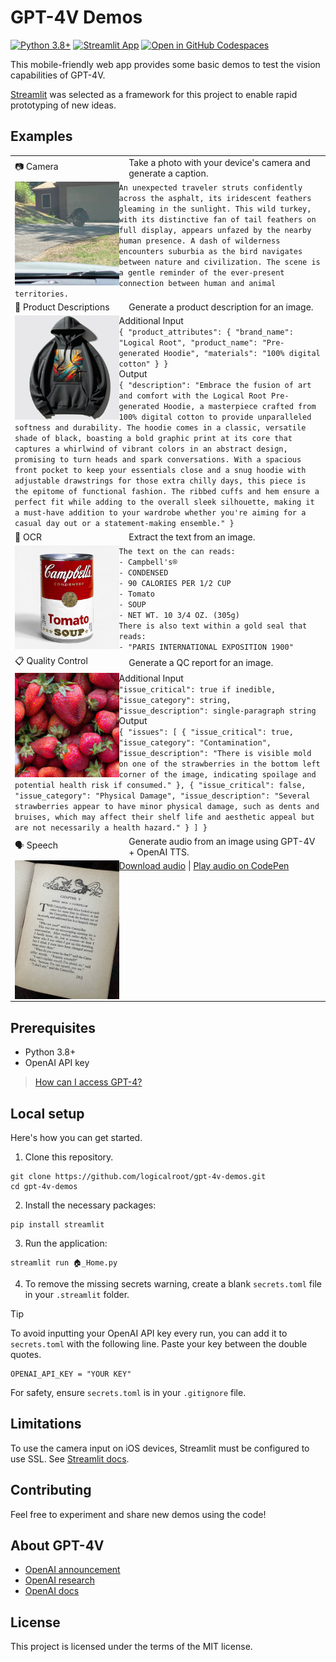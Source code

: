 # GPT-4V Demos

<a href="https://www.python.org/downloads/"><img src="https://img.shields.io/badge/Python%20-3.8%2B-orange" alt="Python 3.8+" height="20"></a>
<a href="https://gpt-4v-test.streamlit.app/"><img src="https://static.streamlit.io/badges/streamlit_badge_black_white.svg" alt="Streamlit App" height="20"></a>
<a href="https://codespaces.new/logicalroot/gpt-4v-demos?quickstart=1"><img src="https://github.com/codespaces/badge.svg" alt="Open in GitHub Codespaces" height="20"></a>

This mobile-friendly web app provides some basic demos to test the vision capabilities of GPT-4V.

[Streamlit](https://streamlit.io) was selected as a framework for this project to enable rapid prototyping of new ideas.

## Examples

<table>
  <tr><td>📷 Camera</td><td>Take a photo with your device's camera and generate a caption.</td></tr>
  <tr>
    <td colspan="2">
      <img align="left" src="test_images/turkey.jpg" alt="Turkey" width="34%" />
      <code>An unexpected traveler struts confidently across the asphalt, its iridescent feathers gleaming in the sunlight. This wild turkey, with its distinctive fan of tail feathers on full display, appears unfazed by the nearby human presence. A dash of wilderness encounters suburbia as the bird navigates between nature and civilization. The scene is a gentle reminder of the ever-present connection between human and animal territories.</code>
    </td>
  </tr>
  <tr><td>👕 Product Descriptions</td><td>Generate a product description for an image.</td></tr>
  <tr>
    <td colspan="2">
      <img align="left" src="test_images/pre-generated_hoodie.png" alt="Pre-generated Hoodie" width="34%" />
      Additional Input<br />
      <code>{ "product_attributes": { "brand_name": "Logical Root", "product_name": "Pre-generated Hoodie", "materials": "100% digital cotton" } }</code><br />
      Output<br />
      <code>{ "description": "Embrace the fusion of art and comfort with the Logical Root Pre-generated Hoodie, a masterpiece crafted from 100% digital cotton to provide unparalleled softness and durability. The hoodie comes in a classic, versatile shade of black, boasting a bold graphic print at its core that captures a whirlwind of vibrant colors in an abstract design, promising to turn heads and spark conversations. With a spacious front pocket to keep your essentials close and a snug hoodie with adjustable drawstrings for those extra chilly days, this piece is the epitome of functional fashion. The ribbed cuffs and hem ensure a perfect fit while adding to the overall sleek silhouette, making it a must-have addition to your wardrobe whether you're aiming for a casual day out or a statement-making ensemble." }</code>
    </td>
  </tr>
  <tr><td>🧾 OCR</td><td>Extract the text from an image.</td></tr>
  <tr>
    <td colspan="2">
      <img align="left" src="test_images/soup_can.jpg" alt="Soup Can" width="34%" />
      <code>The text on the can reads:</code><br />
      <code>- Campbell's®</code><br />
      <code>- CONDENSED</code><br />
      <code>- 90 CALORIES PER 1/2 CUP</code><br />
      <code>- Tomato</code><br />
      <code>- SOUP</code><br />
      <code>- NET WT. 10 3/4 OZ. (305g)</code><br />
      <code>There is also text within a gold seal that reads:</code><br />
      <code>- "PARIS INTERNATIONAL EXPOSITION 1900"</code><br />
    </td>
  </tr>
  <tr><td>📋 Quality Control</td><td>Generate a QC report for an image.</td></tr>
  <tr>
    <td colspan="2">
      <img align="left" src="test_images/strawberries.jpg" alt="Strawberries" width="34%" />
      Additional Input<br />
      <code>"issue_critical": true if inedible, "issue_category": string, "issue_description": single-paragraph string</code><br />
      Output<br />
      <code>{ "issues": [ { "issue_critical": true, "issue_category": "Contamination", "issue_description": "There is visible mold on one of the strawberries in the bottom left corner of the image, indicating spoilage and potential health risk if consumed." }, { "issue_critical": false, "issue_category": "Physical Damage", "issue_description": "Several strawberries appear to have minor physical damage, such as dents and bruises, which may affect their shelf life and aesthetic appeal but are not necessarily a health hazard." } ] }</code>
    </td>
  </tr>
  <tr><td>🗣️ Speech</td><td>Generate audio from an image using GPT-4V + OpenAI TTS.</td></tr>
  <tr>
    <td colspan="2">
      <img align="left" src="test_images/alice.jpg" alt="Alice" width="34%" />
      <a href="https://github.com/logicalroot/gpt-4v-demos/raw/main/test_results/alice.mp3">Download audio</a> | <a href="https://codepen.io/logicalroot/full/gOqQzKE">Play audio on CodePen</a>
    </td>
  </tr>
</table>

## Prerequisites

- Python 3.8+
- OpenAI API key
> [How can I access GPT-4?](https://help.openai.com/en/articles/7102672-how-can-i-access-gpt-4)

## Local setup

Here's how you can get started.

1. Clone this repository.
```
git clone https://github.com/logicalroot/gpt-4v-demos.git
cd gpt-4v-demos
```
2. Install the necessary packages:
```
pip install streamlit
```
3. Run the application:
```
streamlit run 🏠_Home.py
```
4. To remove the missing secrets warning, create a blank `secrets.toml` file in your `.streamlit` folder.

> [!TIP]
> To avoid inputting your OpenAI API key every run, you can add it to `secrets.toml` with the following line. Paste your key between the double quotes.
> ```
> OPENAI_API_KEY = "YOUR KEY"
> ```
> For safety, ensure `secrets.toml` is in your `.gitignore` file.

## Limitations

To use the camera input on iOS devices, Streamlit must be configured to use SSL. See [Streamlit docs](https://docs.streamlit.io/library/advanced-features/https-support).

## Contributing

Feel free to experiment and share new demos using the code!

## About GPT-4V

- [OpenAI announcement](https://openai.com/blog/new-models-and-developer-products-announced-at-devday)
- [OpenAI research](https://openai.com/research/gpt-4v-system-card)
- [OpenAI docs](https://platform.openai.com/docs/guides/vision)

## License

This project is licensed under the terms of the MIT license.